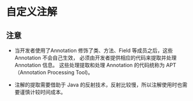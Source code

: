 # 自定义注解
## 注意
- 当开发者使用了Annotation 修饰了类、方法、Field 等成员之后，这些 Annotation 不会自己生效，
必须由开发者提供相应的代码来提取并处理 Annotation 信息。
这些处理提取和处理 Annotation 的代码统称为 APT（Annotation Processing Tool)。

- 注解的提取需要借助于 Java 的反射技术，反射比较慢，所以注解使用时也需要谨慎计较时间成本。